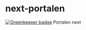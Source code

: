 # next-portalen

[![Greenkeeper badge](https://badges.greenkeeper.io/telemark/next-portalen.svg)](https://greenkeeper.io/)
Portalen next

